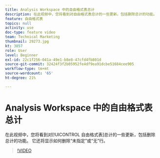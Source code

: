 ```yaml
---
title: Analysis Workspace 中的自由格式表总计
description: 在此视频中，您将看到对自由格式表总计的一些更新，包括删除总计的功能。
feature: 自由格式表
topics: null
activity: use
doc-type: feature video
team: Technical Marketing
thumbnail: 29273.jpg
kt: 3857
role: User
level: Beginner
exl-id: 22c1f256-041a-49e1-b8e8-47cfd4fb801d
source-git-commit: 32424f3f2b05952fe4df9ea91dcbe51684cee905
workflow-type: tm+mt
source-wordcount: '65'
ht-degree: 21%

---
```


# Analysis Workspace 中的自由格式表总计

在此视频中，您将看到对[!UICONTROL 自由格式表]总计的一些更新，包括删除总计的功能。 它还将显示如何删除“未指定”或“无”行。

>[!VIDEO](https://video.tv.adobe.com/v/29273/?quality=12)
